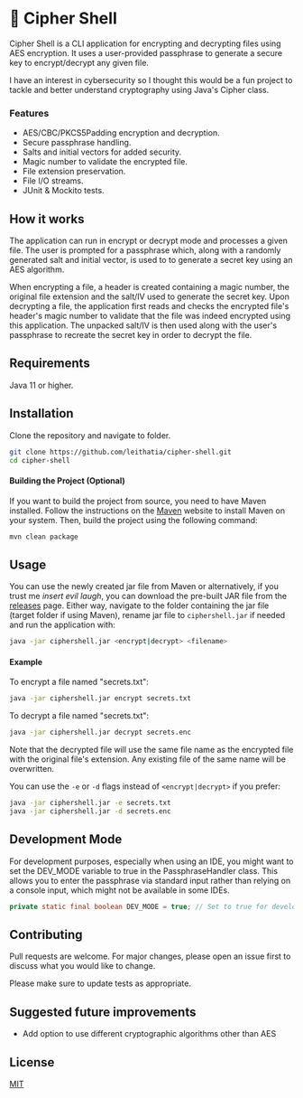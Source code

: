 # 🔐 Cipher Shell

Cipher Shell is a CLI application for encrypting and decrypting files using AES encryption. It uses a user-provided passphrase to generate a secure key to encrypt/decrypt any given file.

I have an interest in cybersecurity so I thought this would be a fun project to tackle and better understand cryptography using Java's Cipher class.

### Features
- AES/CBC/PKCS5Padding encryption and decryption.
- Secure passphrase handling.
- Salts and initial vectors for added security.
- Magic number to validate the encrypted file.
- File extension preservation.
- File I/O streams.
- JUnit & Mockito tests.

## How it works
The application can run in encrypt or decrypt mode and processes a given file. The user is prompted for a passphrase which, along with a randomly generated salt and initial vector, is used to to generate a secret key using an AES algorithm. 

When encrypting a file, a header is created containing a magic number, the original file extension and the salt/IV used to generate the secret key. Upon decrypting a file, the application first reads and checks the encrypted file's header's magic number to validate that the file was indeed encrypted using this application. The unpacked salt/IV is then used along with the user's passphrase to recreate the secret key in order to decrypt the file.

## Requirements
Java 11 or higher.
## Installation
Clone the repository and navigate to folder.

```bash
git clone https://github.com/leithatia/cipher-shell.git
cd cipher-shell
```

#### Building the Project (Optional)
If you want to build the project from source, you need to have Maven installed. Follow the instructions on the [Maven](https://maven.apache.org/install.html) website to install Maven on your system. Then, build the project using the following command:

```bash
mvn clean package
```
## Usage

You can use the newly created jar file from Maven or alternatively, if you trust me *insert evil laugh*, you can download the pre-built JAR file from the [releases](https://github.com/leithatia/cipher-shell/releases/tag/v1.0) page. Either way, navigate to the folder containing the jar file (target folder if using Maven), rename jar file to `ciphershell.jar` if needed and run the application with:

```bash
java -jar ciphershell.jar <encrypt|decrypt> <filename>
```

#### Example
To encrypt a file named "secrets.txt":

```bash
java -jar ciphershell.jar encrypt secrets.txt
```

To decrypt a file named "secrets.txt":

```bash
java -jar ciphershell.jar decrypt secrets.enc
```

Note that the decrypted file will use the same file name as the encrypted file with the original file's extension. Any existing file of the same name will be overwritten.

You can use the `-e` or `-d` flags instead of `<encrypt|decrypt>` if you prefer:
```bash
java -jar ciphershell.jar -e secrets.txt
java -jar ciphershell.jar -d secrets.enc
```

## Development Mode

For development purposes, especially when using an IDE, you might want to set the DEV_MODE variable to true in the PassphraseHandler class. This allows you to enter the passphrase via standard input rather than relying on a console input, which might not be available in some IDEs. 

```java
private static final boolean DEV_MODE = true; // Set to true for development
```

## Contributing

Pull requests are welcome. For major changes, please open an issue first
to discuss what you would like to change.

Please make sure to update tests as appropriate.

## Suggested future improvements

- Add option to use different cryptographic algorithms other than AES

## License

[MIT](https://choosealicense.com/licenses/mit/)
